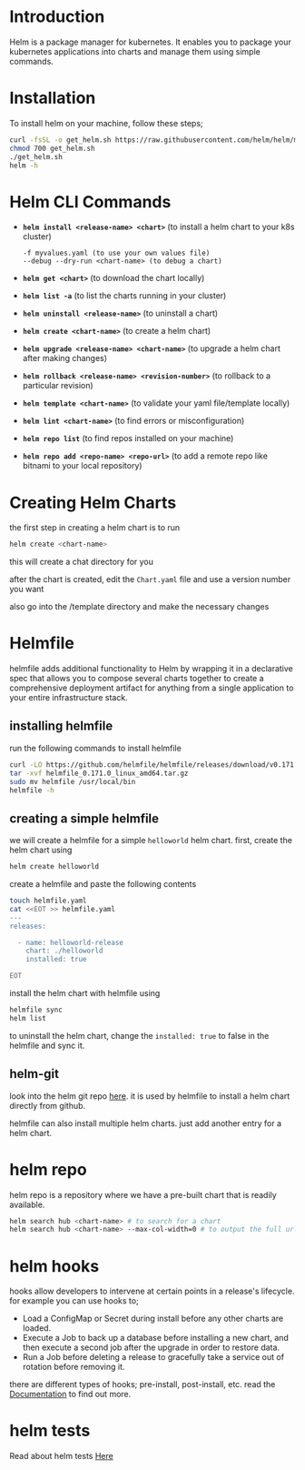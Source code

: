 # Introduction

Helm is a package manager for kubernetes. It enables you to package your kubernetes applications into charts and manage them using simple commands.

# Installation 

To install helm on your machine, follow these steps;
```bash
curl -fsSL -o get_helm.sh https://raw.githubusercontent.com/helm/helm/main/scripts/get-helm-3
chmod 700 get_helm.sh
./get_helm.sh
helm -h
```

# Helm CLI Commands

- **`helm install <release-name> <chart>`** (to install a helm chart to your k8s cluster)
  ```
  -f myvalues.yaml (to use your own values file)
  --debug --dry-run <chart-name> (to debug a chart)
  ```

- **`helm get <chart>`** (to download the chart locally)
  
- **`helm list -a`** (to list the charts running in your cluster)

- **`helm uninstall <release-name>`** (to uninstall a chart)

- **`helm create <chart-name>`** (to create a helm chart)

- **`helm upgrade <release-name> <chart-name>`** (to upgrade a helm chart after making changes)

- **`helm rollback <release-name> <revision-number>`** (to rollback to a particular revision)

- **`helm template <chart-name>`** (to validate your yaml file/template locally)

- **`helm lint <chart-name>`** (to find errors or misconfiguration)

- **`helm repo list`** (to find repos installed on your machine)

- **`helm repo add <repo-name> <repo-url>`** (to add a remote repo like bitnami to your local repository)

# Creating Helm Charts

the first step in creating a helm chart is to run
```bash
helm create <chart-name>
```
this will create a chat directory for you

after the chart is created, edit the `Chart.yaml` file and use a version number you want

also go into the /template directory and make the necessary changes


# Helmfile

helmfile adds additional functionality to Helm by wrapping it in a declarative spec that allows you to compose several charts together to create a comprehensive deployment artifact for anything from a single application to your entire infrastructure stack.

## installing helmfile

run the following commands to install helmfile

```bash
curl -LO https://github.com/helmfile/helmfile/releases/download/v0.171.0/helmfile_0.171.0_linux_amd64.tar.gz
tar -xvf helmfile_0.171.0_linux_amd64.tar.gz
sudo mv helmfile /usr/local/bin
helmfile -h
```

## creating a simple helmfile

we will create a helmfile for a simple `helloworld` helm chart. first, create the helm chart using 
```bash
helm create helloworld
```

create a helmfile and paste the following contents
```bash
touch helmfile.yaml
cat <<EOT >> helmfile.yaml
---
releases:

  - name: helloworld-release
    chart: ./helloworld
    installed: true

EOT
```
install the helm chart with helmfile using 
```bash
helmfile sync
helm list
```
to uninstall the helm chart, change the `installed: true` to false in the helmfile and sync it.

## helm-git

look into the helm git repo [here](https://github.com/aslafy-z/helm-git).
it is used by helmfile to install a helm chart directly from github.

helmfile can also install multiple helm charts. just add another entry for a helm chart.

# helm repo

helm repo is a repository where we have a pre-built chart that is readily available. 
```bash
helm search hub <chart-name> # to search for a chart
helm search hub <chart-name> --max-col-width=0 # to output the full url of the chart
```

# helm hooks

hooks allow developers to intervene at certain points in a release's lifecycle. for example you can use hooks to; 
- Load a ConfigMap or Secret during install before any other charts are loaded.
- Execute a Job to back up a database before installing a new chart, and then execute a second job after the upgrade in order to restore data.
- Run a Job before deleting a release to gracefully take a service out of rotation before removing it.

there are different types of hooks; pre-install, post-install, etc. read the [Documentation](https://helm.sh/docs/topics/charts_hooks/) to find out more.

# helm tests

Read about helm tests [Here](https://helm.sh/docs/topics/chart_tests/)


